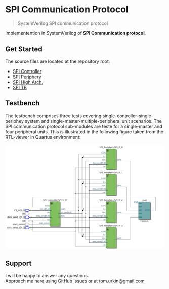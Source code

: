 # SPI Communication Protocol

> SystemVerilog SPI communication protocol  

Implementention in SystemVerilog of __SPI Communication protocol__.  


## Get Started

The source files  are located at the repository root:

- [SPI Controller](./SPI_Controller.sv)
- [SPI Periphery](./SPI_Periphery.sv)
- [SPI High Arch.](./SPI.sv)
- [SPI TB](./SPI_TB.sv)

## Testbench

The testbench comprises three tests covering single-controller-single-periphey system and single-master-multiple-peripheral unit scenarios.
The SPI communication protocol sub-modules are teste for a single-master and four peripheral units. This is illustrated in the following figure taken from the RTL-viewer in Quartus environment:

![SPI_High_ARCH](./docs/RTL.JPG) 


## Support

I will be happy to answer any questions.  
Approach me here using GitHub Issues or at tom.urkin@gmail.com